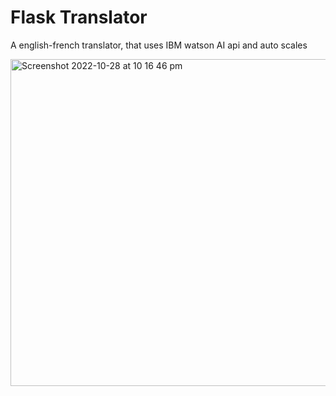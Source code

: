<h1>Flask Translator</h1>
<p>A english-french translator, that uses IBM watson AI api and auto scales</p>
<img width="523" alt="Screenshot 2022-10-28 at 10 16 46 pm" src="https://user-images.githubusercontent.com/76784461/198820306-2acd8ef0-74f0-4405-a373-8061369b6cd6.png">
